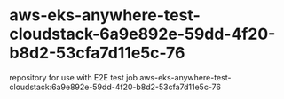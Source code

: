 # aws-eks-anywhere-test-cloudstack-6a9e892e-59dd-4f20-b8d2-53cfa7d11e5c-76
repository for use with E2E test job aws-eks-anywhere-test-cloudstack:6a9e892e-59dd-4f20-b8d2-53cfa7d11e5c-76
